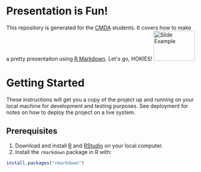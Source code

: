 # Presentation is Fun!
This repository is generated for the [CMDA](http://www.math.vt.edu/people/embree/cmda4864/) students. It covers how to make a pretty presentaiton using [R Markdown](https://rmarkdown.rstudio.com/). Let's go, HOKIES!
<img src="https://github.com/mhuiying/CMDA-capstone_PresentationIsFun/blob/master/img/RMarkdown_Beamer_preview.PNG" width="110" height="80" title="Slide Example">

# Getting Started
These instructions will get you a copy of the project up and running on your local machine for development and testing purposes. See deployment for notes on how to deploy the project on a live system.

## Prerequisites
1. Download and install [R](https://www.r-project.org/) and [RStudio](https://www.rstudio.com/) on your local computer. 
2. Install the `rmarkdown` package in R with:
```r
install.packages("rmarkdown")
```
